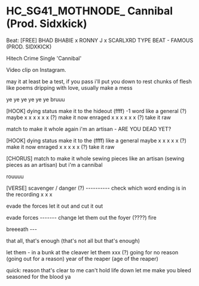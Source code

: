 # HC_SG41_MOTHNODE_ Cannibal (Prod. Sidxkick)
Beat: [FREE] BHAD BHABIE x RONNY J x SCARLXRD TYPE BEAT - FAMOUS (PROD. SIDXKICK)

Hitech Crime Single 'Cannibal'

Video clip on Instagram.

may it at least be a test, if you pass
i'll put you down to rest
chunks of flesh like poems 
dripping with love, usually make a mess

ye ye ye ye ye ye
bruuu

[HOOK]
dying status make it to the hideout (ffff) -1 word 
like a general (?)
maybe x x x x x x (?)
make it now
enraged x x x x x x (?)
take it raw

match to make it whole again
i'm an artisan - ARE YOU DEAD YET?

[HOOK]
dying status make it to the (ffff)
like a general
maybe x x x x x (?)
make it now
enraged x x x x x (?)
take it raw

[CHORUS]
match to make it whole
sewing pieces like an artisan (sewing pieces as an artisan) 
but i'm a cannibal

rouuuu

[VERSE] 
scavenger / danger (?) ---------- check which word ending is in the recording
x
x
x

evade the forces
let it out and cut it out

evade forces ------- change
let them out the foyer (????) fire

breeeath ---

that all, that's enough (that's not all but that's enough)

let them - in a bunk at the cleaver 
let them xxx (?) going for no reason (going out for a reason)
year of the reaper (age of the reaper)

quick: 
reason that's clear to me
can't hold life down
let me make you bleed
seasoned for the blood ya





